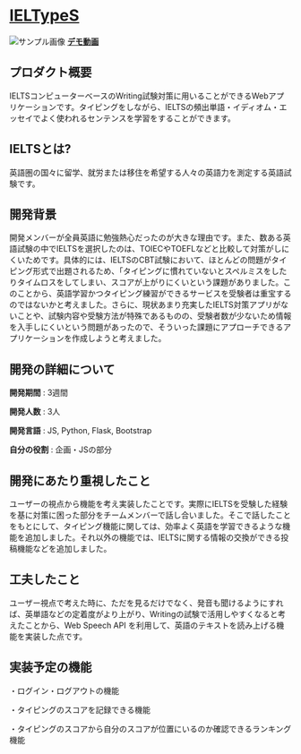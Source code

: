 # [IELTypeS](https://ieltypes.herokuapp.com)
![サンプル画像](./static/images/IELTYPES.png)
[__デモ動画__](https://youtu.be/94p8B0j1kKM)
## プロダクト概要
IELTSコンピューターベースのWriting試験対策に用いることができるWebアプリケーションです。タイピングをしながら、IELTSの頻出単語・イディオム・エッセイでよく使われるセンテンスを学習をすることができます。
## IELTSとは?
英語圏の国々に留学、就労または移住を希望する人々の英語力を測定する英語試験です。
## 開発背景
開発メンバーが全員英語に勉強熱心だったのが大きな理由です。また、数ある英語試験の中でIELTSを選択したのは、TOIECやTOEFLなどと比較して対策がしにくいためです。具体的には、IELTSのCBT試験において、ほとんどの問題がタイピング形式で出題されるため、「タイピングに慣れていないとスペルミスをしたりタイムロスをしてしまい、スコアが上がりにくいという課題がありました。このことから、英語学習かつタイピング練習ができるサービスを受験者は重宝するのではないかと考えました。さらに、現状あまり充実したIELTS対策アプリがないことや、試験内容や受験方法が特殊であるものの、受験者数が少ないため情報を入手しにくいという問題があったので、そういった課題にアプローチできるアプリケーションを作成しようと考えました。
## 開発の詳細について
**開発期間** : 3週間

**開発人数** : 3人

**開発言語** : JS, Python, Flask, Bootstrap

**自分の役割** : 企画・JSの部分

## 開発にあたり重視したこと
ユーザーの視点から機能を考え実装したことです。実際にIELTSを受験した経験を基に対策に困った部分をチームメンバーで話し合いました。そこで話したことをもとにして、タイピング機能に関しては、効率よく英語を学習できるような機能を追加しました。それ以外の機能では、IELTSに関する情報の交換ができる投稿機能などを追加しました。

## 工夫したこと
ユーザー視点で考えた時に、ただを見るだけでなく、発音も聞けるようにすれば、英単語などの定着度がより上がり、Writingの試験で活用しやすくなると考えたことから、Web Speech API を利用して、英語のテキストを読み上げる機能を実装した点です。

## 実装予定の機能
・ログイン・ログアウトの機能

・タイピングのスコアを記録できる機能

・タイピングのスコアから自分のスコアが位置にいるのか確認できるランキング機能
